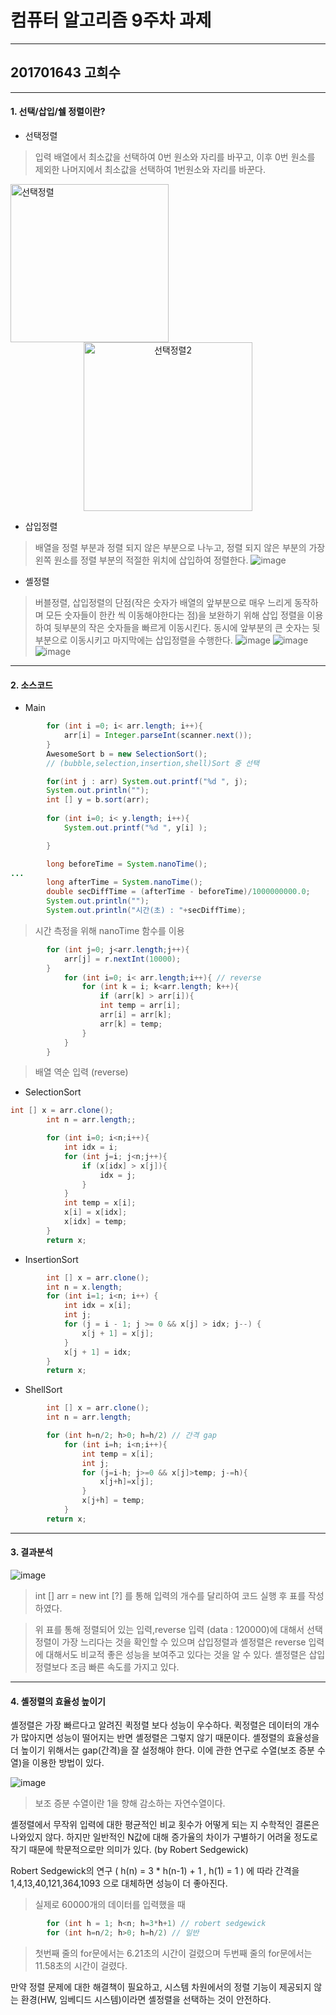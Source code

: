 # 컴퓨터 알고리즘 9주차 과제
----------------------
## 201701643 고희수
----------------------

#### 1. 선택/삽입/쉘 정렬이란?
* 선택정렬
> 입력 배열에서 최소값을 선택하여 0번 원소와 자리를 바꾸고, 이후 0번 원소를 제외한 나머지에서 최소값을 선택하여 1번원소와 자리를 바꾼다.
<img width="253" alt="선택정렬" src="https://user-images.githubusercontent.com/51106969/116845928-33a13300-ac22-11eb-8e41-b74c992f92fa.PNG">
<center><img width="270" alt="선택정렬2" src="https://user-images.githubusercontent.com/51106969/116845932-34d26000-ac22-11eb-9441-30252e929d22.PNG"></center>


* 삽입정렬
> 배열을 정렬 부분과 정렬 되지 않은 부분으로 나누고, 정렬 되지 않은 부분의 가장 왼쪽 원소를 정렬 부분의 적절한 위치에 삽입하여 정렬한다.
![image](https://user-images.githubusercontent.com/51106969/116845483-eff9f980-ac20-11eb-88e7-344c314bd1cb.png)

* 셸정렬
> 버블정렬, 삽입정렬의 단점(작은 숫자가 배열의 앞부분으로 매우 느리게 동작하며 모든 숫자들이 한칸 씩 이동해야한다는 점)을 보완하기 위해 삽입 정렬을 이용하여 뒷부분의 작은 숫자들을 빠르게 이동시킨다. 동시에 앞부분의 큰 숫자는 뒷부분으로 이동시키고 마지막에는 삽입정렬을 수행한다.
![image](https://user-images.githubusercontent.com/51106969/116846174-b6c28900-ac22-11eb-8ed0-a600e629bb95.png)
![image](https://user-images.githubusercontent.com/51106969/116846210-c4780e80-ac22-11eb-9816-2ef63dff223d.png)
![image](https://user-images.githubusercontent.com/51106969/116846276-e70a2780-ac22-11eb-8e01-404dae687387.png)
---------------------
#### 2. 소스코드
* Main
```java
        for (int i =0; i< arr.length; i++){
            arr[i] = Integer.parseInt(scanner.next());
        }
        AwesomeSort b = new SelectionSort(); 
        // (bubble,selection,insertion,shell)Sort 중 선택

        for(int j : arr) System.out.printf("%d ", j);
        System.out.println("");
        int [] y = b.sort(arr);
        
        for (int i=0; i< y.length; i++){
            System.out.printf("%d ", y[i] );

        }
```

``` java
        long beforeTime = System.nanoTime();
...
        long afterTime = System.nanoTime();
        double secDiffTime = (afterTime - beforeTime)/1000000000.0;
        System.out.println("");
        System.out.println("시간(초) : "+secDiffTime);
```
> 시간 측정을 위해 nanoTime 함수를 이용

```java
        for (int j=0; j<arr.length;j++){
            arr[j] = r.nextInt(10000);
        }
            for (int i=0; i< arr.length;i++){ // reverse
                for (int k = i; k<arr.length; k++){
                    if (arr[k] > arr[i]){
                    int temp = arr[i];
                    arr[i] = arr[k];
                    arr[k] = temp;
                }
            }
        }
```
> 배열 역순 입력 (reverse)

* SelectionSort
```java
int [] x = arr.clone();
        int n = arr.length;;

        for (int i=0; i<n;i++){
            int idx = i;
            for (int j=i; j<n;j++){
                if (x[idx] > x[j]){
                    idx = j;
                }
            }
            int temp = x[i];
            x[i] = x[idx];
            x[idx] = temp;
        }
        return x;
```
* InsertionSort
```java
        int [] x = arr.clone();
        int n = x.length;
        for (int i=1; i<n; i++) {
            int idx = x[i];
            int j;
            for (j = i - 1; j >= 0 && x[j] > idx; j--) {
                x[j + 1] = x[j];
            }
            x[j + 1] = idx;
        }
        return x;
```
* ShellSort
```java
        int [] x = arr.clone();
        int n = arr.length;

        for (int h=n/2; h>0; h=h/2) // 간격 gap
            for (int i=h; i<n;i++){
                int temp = x[i];
                int j;
                for (j=i-h; j>=0 && x[j]>temp; j-=h){
                    x[j+h]=x[j];
                }
                x[j+h] = temp;
            }
        return x;
```
-----------------------
#### 3. 결과분석
![image](https://user-images.githubusercontent.com/51106969/116883697-dbd5ec80-ac60-11eb-971f-6256b3754771.png)
> int [] arr = new int [?] 를 통해 입력의 개수를 달리하여 코드 실행 후 표를 작성하였다.

> 위 표를 통해 정렬되어 있는 입력,reverse 입력 (data : 120000)에 대해서 선택정렬이 가장 느리다는 것을 확인할 수 있으며 삽입정렬과 셸정렬은 reverse 입력에 대해서도 비교적 좋은 성능을 보여주고 있다는 것을 알 수 있다.
> 셸정렬은 삽입정렬보다 조금 빠른 속도를 가지고 있다.

-----------------------
#### 4. 셸정렬의 효율성 높이기
셸정렬은 가장 빠르다고 알려진 퀵정렬 보다 성능이 우수하다. 퀵정렬은 데이터의 개수가 많아지면 성능이 떨어지는 반면 셸정렬은 그렇지 않기 때문이다.
셸정렬의 효율성을 더 높이기 위해서는 gap(간격)을 잘 설정해야 한다. 이에 관한 연구로 수열(보조 증분 수열)을 이용한 방법이 있다.

![image](https://user-images.githubusercontent.com/51106969/116888075-024a5680-ac66-11eb-9392-b9235afd5241.png)
> 보조 증분 수열이란 1을 향해 감소하는 자연수열이다.


셸정렬에서 무작위 입력에 대한 평균적인 비교 횟수가 어떻게 되는 지 수학적인 결론은 나와있지 않다. 하지만 일반적인 N값에 대해 증가율의 차이가 구별하기 어려울 정도로 작기 때문에 학문적으로만 의미가 있다. (by Robert Sedgewick)

Robert Sedgewick의 연구
( h(n) = 3 * h(n-1) + 1 , h(1) = 1 )
에 따라 간격을 1,4,13,40,121,364,1093 으로 대체하면 성능이 더 좋아진다.
> 실제로 60000개의 데이터를 입력했을 때 
``` java
        for (int h = 1; h<n; h=3*h+1) // robert sedgewick
        for (int h=n/2; h>0; h=h/2) // 일반
```
> 첫번째 줄의 for문에서는 6.21초의 시간이 걸렸으며 두번째 줄의 for문에서는 11.58초의 시간이 걸렸다. 

만약 정렬 문제에 대한 해결책이 필요하고, 시스템 차원에서의 정렬 기능이 제공되지 않는 환경(HW, 임베디드 시스템)이라면 셸정렬을 선택하는 것이 안전하다.












